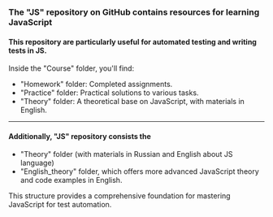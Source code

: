 ### The "JS" repository on GitHub contains resources for learning JavaScript
#### This repository are particularly useful for automated testing and writing tests in JS.

Inside the "Course" folder, you'll find:

+ "Homework" folder: Completed assignments.
+ "Practice" folder: Practical solutions to various tasks.
+ "Theory" folder: A theoretical base on JavaScript, with materials in English.

_____
#### Additionally, "JS" repository consists the 
+ "Theory" folder (with materials in Russian and English about JS language)
+ "English_theory" folder, which offers more advanced JavaScript theory and code examples in English.

This structure provides a comprehensive foundation for mastering JavaScript for test automation.
